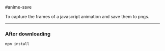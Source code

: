 #anime-save

To capture the frames of a javascript animation and save them to pngs.

---

### After downloading

``npm install``
